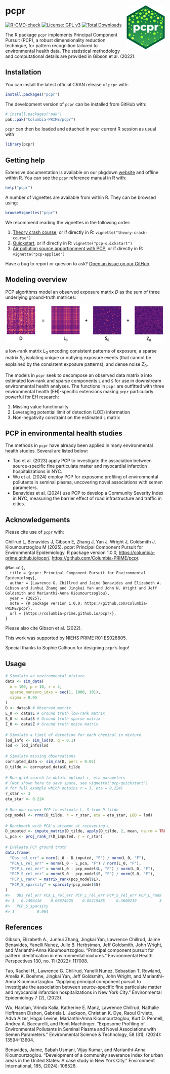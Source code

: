 
<!-- README.md is generated from README.Rmd. Please edit that file -->

# pcpr <a href="https://columbia-prime.github.io/pcpr/"><img src="man/figures/logo.png" align="right" height="138" alt="pcpr website" /></a>

<!-- badges: start -->

<!-- [![CRAN status](https://www.r-pkg.org/badges/version/pcpr)](https://cran.r-project.org/package=pcpr) -->

[![R-CMD-check](https://github.com/Columbia-PRIME/pcpr/actions/workflows/R-CMD-check.yaml/badge.svg)](https://github.com/Columbia-PRIME/pcpr/actions/workflows/R-CMD-check.yaml)
[![License: GPL
v3](https://img.shields.io/badge/License-GPLv3-blue.svg)](https://www.gnu.org/licenses/gpl-3.0)
[![Total
Downloads](https://cranlogs.r-pkg.org/badges/grand-total/pcpr)](https://cranlogs.r-pkg.org/badges/grand-total/pcpr)
<!-- badges: end -->

The R package `pcpr` implements Principal Component Pursuit (PCP), a
robust dimensionality reduction technique, for pattern recognition
tailored to environmental health data. The statistical methodology and
computational details are provided in Gibson et al. (2022).

## Installation

You can install the latest official CRAN release of `pcpr` with:

``` r
install.packages("pcpr")
```

The development version of `pcpr` can be installed from GitHub with:

``` r
# install.packages("pak")
pak::pak("Columbia-PRIME/pcpr")
```

`pcpr` can then be loaded and attached in your current R session as
usual with

``` r
library(pcpr)
```

## Getting help

Extensive documentation is available on our pkgdown
[website](https://columbia-prime.github.io/pcpr/reference/index.html)
and offline within R. You can see the `pcpr` reference manual in R with:

``` r
help("pcpr")
```

A number of vignettes are available from within R. They can be browsed
using:

``` r
browseVignettes("pcpr")
```

We recommend reading the vignettes in the following order:

1.  [Theory crash
    course](https://columbia-prime.github.io/pcpr/articles/theory-crash-course.html),
    or if directly in R: `vignette("theory-crash-course")`
2.  [Quickstart](https://columbia-prime.github.io/pcpr/articles/pcp-quickstart.html),
    or if directly in R: `vignette("pcp-quickstart")`
3.  [Air pollution source apportionment with
    PCP](https://columbia-prime.github.io/pcpr/articles/pcp-applied.html),
    or if directly in R: `vignette("pcp-applied")`

Have a bug to report or quesion to ask? [Open an issue on our
GitHub](https://github.com/Columbia-PRIME/pcpr/issues).

## Modeling overview

PCP algorithms model an observed exposure matrix $D$ as the sum of three
underlying ground-truth matrices:

![](man/figures/README-pcp-model-1.jpeg)

a low-rank matrix $L_0$ encoding consistent patterns of exposure, a
sparse matrix $S_0$ isolating unique or outlying exposure events (that
cannot be explained by the consistent exposure patterns), and dense
noise $Z_0$.

The models in `pcpr` seek to decompose an observed data matrix `D` into
estimated low-rank and sparse components `L` and `S` for use in
downstream environmental health analyses. The functions in `pcpr` are
outfitted with three environmental health (EH)-specific extensions
making `pcpr` particularly powerful for EH research:

1.  Missing value functionality
2.  Leveraging potential limit of detection (LOD) information
3.  Non-negativity constraint on the estimated `L` matrix

## PCP in environmental health studies

The methods in `pcpr` have already been applied in many environmental
health studies. Several are listed below:

- Tao et al. (2023) apply PCP to investigate the association between
  source-specific fine particulate matter and myocardial infarction
  hospitalizations in NYC.
- Wu et al. (2024) employ PCP for exposome profiling of environmental
  pollutants in seminal plasma, uncovering novel associations with semen
  parameters.
- Benavides et al. (2024) use PCP to develop a Community Severity Index
  in NYC, measuring the barrier effect of road infrastructure and
  traffic in cities.

## Acknowledgements

Please cite use of `pcpr` with:

Chillrud L, Benavides J, Gibson E, Zhang J, Yan J, Wright J, Goldsmith
J, Kioumourtzoglou M (2025). pcpr: Principal Component Pursuit for
Environmental Epidemiology. R package version 1.0.0,
<https://columbia-prime.github.io/pcpr/>,
<https://github.com/Columbia-PRIME/pcpr>.

    @Manual{,
      title = {pcpr: Principal Component Pursuit for Environmental Epidemiology},
      author = {Lawrence G. Chillrud and Jaime Benavides and Elizabeth A. Gibson and Junhui Zhang and Jingkai Yan and John N. Wright and Jeff Goldsmith and Marianthi-Anna Kioumourtzoglou},
      year = {2025},
      note = {R package version 1.0.0, https://github.com/Columbia-PRIME/pcpr},
      url = {https://columbia-prime.github.io/pcpr/},
    }

Please also cite Gibson et al. (2022).

This work was supported by NIEHS PRIME R01 ES028805.

Special thanks to Sophie Calhoun for designing `pcpr`’s logo!

## Usage

``` r
# Simulate an environmental mixture
data <- sim_data(
  n = 100, p = 10, r = 3,
  sparse_nonzero_idxs = seq(1, 1000, 101),
  sigma = 0.05
)
D <- data$D # Observed matrix
L_0 <- data$L # Ground truth low-rank matrix
S_0 <- data$S # Ground truth sparse matrix
Z_0 <- data$Z # Ground truth noise matrix

# Simulate a limit of detection for each chemical in mixture
lod_info <- sim_lod(D, q = 0.1)
lod <- lod_info$lod

# Simulate missing observations
corrupted_data <- sim_na(D, perc = 0.05)
D_tilde <- corrupted_data$D_tilde

# Run grid search to obtain optimal r, eta parameters
# (Not shown here to save space, see vignette("pcp-quickstart")
# for full example which obtains r = 3, eta = 0.224)
r_star <- 3
eta_star <- 0.224

# Run non-convex PCP to estimate L, S from D_tilde
pcp_model <- rrmc(D_tilde, r = r_star, eta = eta_star, LOD = lod)

# Benchmark with PCA's attempt at recovering L
D_imputed <- impute_matrix(D_tilde, apply(D_tilde, 2, mean, na.rm = TRUE))
L_pca <- proj_rank_r(D_imputed, r = r_star)

# Evaluate PCP ground truth
data.frame(
  "Obs_rel_err" = norm(L_0 - D_imputed, "F") / norm(L_0, "F"),
  "PCA_L_rel_err" = norm(L_0 - L_pca, "F") / norm(L_0, "F"),
  "PCP_L_rel_err" = norm(L_0 - pcp_model$L, "F") / norm(L_0, "F"),
  "PCP_S_rel_err" = norm(S_0 - pcp_model$S, "F") / norm(S_0, "F"),
  "PCP_L_rank" = matrix_rank(pcp_model$L),
  "PCP_S_sparsity" = sparsity(pcp_model$S)
)
#>   Obs_rel_err PCA_L_rel_err PCP_L_rel_err PCP_S_rel_err PCP_L_rank
#> 1   0.1496416    0.08674625    0.05215485     0.3600219          3
#>   PCP_S_sparsity
#> 1          0.964
```

## References

Gibson, Elizabeth A., Junhui Zhang, Jingkai Yan, Lawrence Chillrud,
Jaime Benavides, Yanelli Nunez, Julie B. Herbstman, Jeff Goldsmith, John
Wright, and Marianthi-Anna Kioumourtzoglou. “Principal component pursuit
for pattern identification in environmental mixtures.” Environmental
Health Perspectives 130, no. 11 (2022): 117008.

Tao, Rachel H., Lawrence G. Chillrud, Yanelli Nunez, Sebastian T.
Rowland, Amelia K. Boehme, Jingkai Yan, Jeff Goldsmith, John Wright, and
Marianthi-Anna Kioumourtzoglou. “Applying principal component pursuit to
investigate the association between source-specific fine particulate
matter and myocardial infarction hospitalizations in New York City.”
Environmental Epidemiology 7 (2), (2023).

Wu, Haotian, Vrinda Kalia, Katherine E. Manz, Lawrence Chillrud,
Nathalie Hoffmann Dishon, Gabriela L. Jackson, Christian K. Dye, Raoul
Orvieto, Adva Aizer, Hagai Levine, Marianthi-Anna Kioumourtzoglou, Kurt
D. Pennell, Andrea A. Baccarelli, and Ronit Machtinger. “Exposome
Profiling of Environmental Pollutants in Seminal Plasma and Novel
Associations with Semen Parameters.” Environmental Science & Technology,
58 (31), (2024): 13594-13604.

Benavides, Jaime, Sabah Usmani, Vijay Kumar, and Marianthi-Anna
Kioumourtzoglou. “Development of a community severance index for urban
areas in the United States: A case study in New York City.” Environment
International, 185, (2024): 108526.
